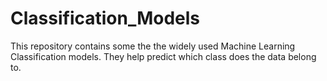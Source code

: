 # Classification_Models
This repository contains some the the widely used Machine Learning Classification models. They help predict which class does the data belong to.
